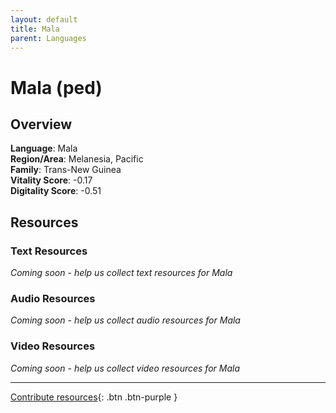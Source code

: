 ```yaml
---
layout: default
title: Mala
parent: Languages
---
```


# Mala (ped)

## Overview

**Language**: Mala  
**Region/Area**: Melanesia, Pacific  
**Family**: Trans-New Guinea  
**Vitality Score**: -0.17  
**Digitality Score**: -0.51  

## Resources

### Text Resources
*Coming soon - help us collect text resources for Mala*

### Audio Resources
*Coming soon - help us collect audio resources for Mala*

### Video Resources
*Coming soon - help us collect video resources for Mala*

---

[Contribute resources](https://fairtrain.github.io/){: .btn .btn-purple }
